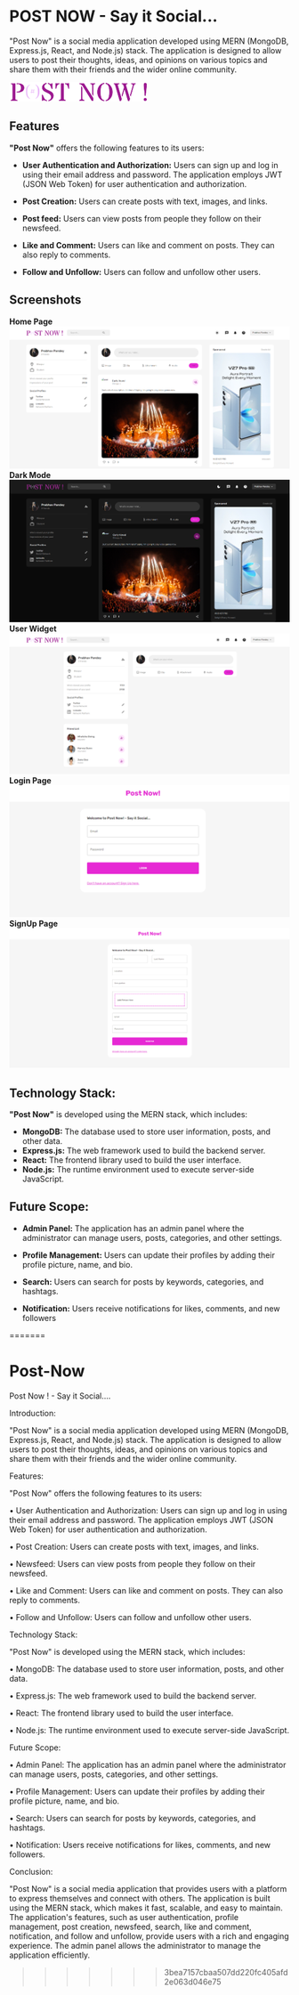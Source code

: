 # POST NOW - Say it Social...

"Post Now" is a social media application developed using MERN (MongoDB, Express.js, React, and Node.js) stack. The application is designed to allow users to post their thoughts, ideas, and opinions on various topics and share them with their friends and the wider online community.


![Logo](./server/public/assets/navLogo.png)

## Features
**"Post Now"** offers the following features to its users:

- **User Authentication and Authorization:** Users can sign up and log in using their email address and password. The application employs JWT (JSON Web Token) for user authentication and authorization.

- **Post Creation:** Users can create posts with text, images, and links. 

- **Post feed:** Users can view posts from people they follow on their newsfeed. 

- **Like and Comment:** Users can like and comment on posts. They can also reply to comments.

- **Follow and Unfollow:** Users can follow and unfollow other users.

## Screenshots

**Home Page**
![App Screenshot](./client/public/assets/home.png)
**Dark Mode**
![App Screenshot](./client/public/assets/darkmode.png)
**User Widget**
![App Screenshot](./client/public/assets/userwidget.png)
**Login Page**
![App Screenshot](./client/public/assets/login.png)
**SignUp Page**
![App Screenshot](./client/public/assets/signup.png)


## Technology Stack:
**"Post Now"** is developed using the MERN stack, which includes:

- **MongoDB:** The database used to store user information, posts, and other data.
- **Express.js:** The web framework used to build the backend server.
- **React:** The frontend library used to build the user interface.
- **Node.js:** The runtime environment used to execute server-side JavaScript.

## Future Scope:
- **Admin Panel:** The application has an admin panel where the administrator can manage users, posts, categories, and other settings.

- **Profile Management:** Users can update their profiles by adding their profile picture, name, and bio.

- **Search:** Users can search for posts by keywords, categories, and hashtags.

- **Notification:** Users receive notifications for likes, comments, and new followers



=======
# Post-Now
Post Now ! - Say it Social....

Introduction:

"Post Now" is a social media application developed using MERN (MongoDB, Express.js, React, and Node.js) stack. The application is designed to allow users to post their thoughts, ideas, and opinions on various topics and share them with their friends and the wider online community.

Features:

"Post Now" offers the following features to its users:

•	User Authentication and Authorization: Users can sign up and log in using their email address and password. The application employs JWT (JSON Web Token) for user authentication and authorization.

•	Post Creation: Users can create posts with text, images, and links.

•	Newsfeed: Users can view posts from people they follow on their newsfeed. 

•	Like and Comment: Users can like and comment on posts. They can also reply to comments.

•	Follow and Unfollow: Users can follow and unfollow other users.

Technology Stack:

"Post Now" is developed using the MERN stack, which includes:

•	MongoDB: The database used to store user information, posts, and other data.

•	Express.js: The web framework used to build the backend server.

•	React: The frontend library used to build the user interface.

•	Node.js: The runtime environment used to execute server-side JavaScript.

Future Scope:

•	Admin Panel: The application has an admin panel where the administrator can manage users, posts, categories, and other settings.

•	Profile Management: Users can update their profiles by adding their profile picture, name, and bio.

•	Search: Users can search for posts by keywords, categories, and hashtags.

•	Notification: Users receive notifications for likes, comments, and new followers.

Conclusion:

"Post Now" is a social media application that provides users with a platform to express themselves and connect with others. The application is built using the MERN stack, which makes it fast, scalable, and easy to maintain. The application's features, such as user authentication, profile management, post creation, newsfeed, search, like and comment, notification, and follow and unfollow, provide users with a rich and engaging experience. The admin panel allows the administrator to manage the application efficiently.
>>>>>>> 3bea7157cbaa507dd220fc405afd2e063d046e75
